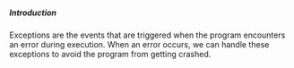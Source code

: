 ##### Introduction

Exceptions are the events that are triggered when the program encounters an error during execution. When an error occurs, we can handle these exceptions to avoid the program from getting crashed.
